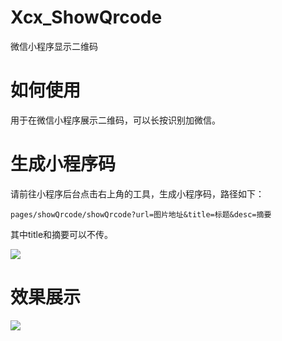 # Xcx_ShowQrcode
微信小程序显示二维码

# 如何使用

用于在微信小程序展示二维码，可以长按识别加微信。

# 生成小程序码

请前往小程序后台点击右上角的工具，生成小程序码，路径如下：

```
pages/showQrcode/showQrcode?url=图片地址&title=标题&desc=摘要
```
其中title和摘要可以不传。

<img src="https://wenda.mafengwo.net/img/36/f6/b90a34787c68d0805a526f09c4df8c7d.jpeg" />

# 效果展示

<img src="https://wos.58cdn.com.cn/pQnMlKjphQY/userpropose-b109fc76/1704871171956%E5%BE%AE%E4%BF%A1%E6%88%AA%E5%9B%BE20240110151911.png?token=N3ZTWGNXR0dBN0pHekFlUXpnTVcxUjdKZXdzPTpmPTE3MDQ4NzExNzE5NTblvq7kv6HmiKrlm74yMDI0MDExMDE1MTkxMS5wbmcmZT0xNzA0ODcxNDc0JnI9MjQ4NDAwMTY5" />
